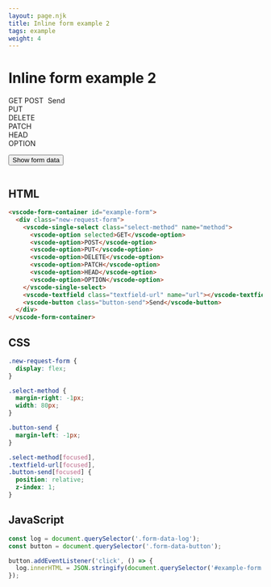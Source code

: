 ```yaml
---
layout: page.njk
title: Inline form example 2
tags: example
weight: 4
---
```


# Inline form example 2

<style>
  .new-request-form {
    display: flex;
  }

  .select-method {
    margin-right: -1px;
    width: 80px;
  }

  .button-send {
    margin-left: -1px;
  }

  .select-method[focused],
  .textfield-url[focused],
  .button-send[focused] {
    position: relative;
    z-index: 1;
  }
</style>

<component-preview>
  <vscode-form-container id="example-form">
    <div class="new-request-form">
      <vscode-single-select class="select-method" name="method">
        <vscode-option selected>GET</vscode-option>
        <vscode-option>POST</vscode-option>
        <vscode-option>PUT</vscode-option>
        <vscode-option>DELETE</vscode-option>
        <vscode-option>PATCH</vscode-option>
        <vscode-option>HEAD</vscode-option>
        <vscode-option>OPTION</vscode-option>
      </vscode-single-select>
      <vscode-textfield class="textfield-url" name="url"></vscode-textfield>
      <vscode-button class="button-send">Send</vscode-button>
    </div>
  </vscode-form-container>
</component-preview>

<button class="form-data-button">Show form data</button>
<pre class="form-data-log"></pre>

<script type="module">
  const log = document.querySelector('.form-data-log');
  const button = document.querySelector('.form-data-button');

  button.addEventListener('click', () => {
    log.innerHTML = JSON.stringify(document.querySelector('#example-form').data, null, 2);
  });
</script>

## HTML

```html
<vscode-form-container id="example-form">
  <div class="new-request-form">
    <vscode-single-select class="select-method" name="method">
      <vscode-option selected>GET</vscode-option>
      <vscode-option>POST</vscode-option>
      <vscode-option>PUT</vscode-option>
      <vscode-option>DELETE</vscode-option>
      <vscode-option>PATCH</vscode-option>
      <vscode-option>HEAD</vscode-option>
      <vscode-option>OPTION</vscode-option>
    </vscode-single-select>
    <vscode-textfield class="textfield-url" name="url"></vscode-textfield>
    <vscode-button class="button-send">Send</vscode-button>
  </div>
</vscode-form-container>
```

## CSS

```css
.new-request-form {
  display: flex;
}

.select-method {
  margin-right: -1px;
  width: 80px;
}

.button-send {
  margin-left: -1px;
}

.select-method[focused],
.textfield-url[focused],
.button-send[focused] {
  position: relative;
  z-index: 1;
}
```

## JavaScript

```javascript
const log = document.querySelector('.form-data-log');
const button = document.querySelector('.form-data-button');

button.addEventListener('click', () => {
  log.innerHTML = JSON.stringify(document.querySelector('#example-form').data, null, 2);
});
```